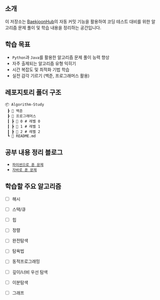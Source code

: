 ## 소개

이 저장소는 [BaekjoonHub](https://github.com/BaekjoonHub/BaekjoonHub)의 자동 커밋 기능을 활용하여 코딩 테스트 대비를 위한 알고리즘 문제 풀이 및 학습 내용을 정리하는 공간입니다. 

## 학습 목표
- `Python`과 `Java`를 활용한 알고리즘 문제 풀이 능력 향상
- 자주 출제되는 알고리즘 유형 익히기
- 시간 복잡도 및 최적화 기법 학습
- 실전 감각 기르기 (백준, 프로그래머스 활용)

## 레포지토리 폴더 구조
```
📦 Algorithm-Study
 ┣ 📂 백준
 ┣ 📂 프로그래머스
 ┃ ┣ 📜 0 # 레벨 0
 ┃ ┣ 📜 1 # 레벨 1
 ┃ ┣ 📜 2 # 레벨 2
 ┗ 📜 README.md  
```

## 공부 내용 정리 블로그
- [`파이썬으로 푼 문제`](https://velog.io/@minjikim/series/%EC%95%8C%EA%B3%A0%EB%A6%AC%EC%A6%98-%ED%8C%8C%EC%9D%B4%EC%8D%AC)
- [`자바로 푼 문제`](https://velog.io/@minjikim/series/%EC%95%8C%EA%B3%A0%EB%A6%AC%EC%A6%98-%EC%9E%90%EB%B0%94)


## 학습할 주요 알고리즘
- [ ] 해시
- [ ] 스택/큐
- [ ] 힙
- [ ] 정렬
- [ ] 완전탐색
- [ ] 탐욕법
- [ ] 동적프로그래밍
- [ ] 깊이/너비 우선 탐색
- [ ] 이분탐색
- [ ] 그래프

